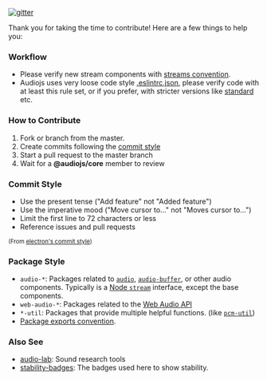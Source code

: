 [![gitter](https://badges.gitter.im/Join%20Chat.svg)](https://gitter.im/audiojs/audio)

Thank you for taking the time to contribute!  Here are a few things to help you:

### Workflow

 - Please verify new stream components with [streams convention](https://github.com/audiojs/contributing/wiki/Streams-convention).
 - Audiojs uses very loose code style [.eslintrc.json](https://github.com/audiojs/contributing/wiki/.eslintrc.json), please verify code with at least this rule set, or if you prefer, with stricter versions like [standard](https://www.npmjs.com/package/standard) etc.

### How to Contribute

 1. Fork or branch from the master.
 2. Create commits following the [commit style](#Commit-Style)
 3. Start a pull request to the master branch
 4. Wait for a **@audiojs/core** member to review

### Commit Style

 - Use the present tense ("Add feature" not "Added feature")
 - Use the imperative mood ("Move cursor to..." not "Moves cursor to...")
 - Limit the first line to 72 characters or less
 - Reference issues and pull requests

<sub>(From [electron's commit style](https://github.com/electron/electron/blob/master/CONTRIBUTING.md))</sub>

### Package Style

 - `audio-*`: Packages related to [`audio`](https://github.com/audiojs/audio), [`audio-buffer`](https://github.com/audiojs/audio-buffer), or other audio components.  Typically is a [Node `stream`](https://nodejs.org/api/stream.html) interface, except the base components.
 - `web-audio-*`: Packages related to the [Web Audio API](https://developer.mozilla.org/en-US/docs/Web/API/Web_Audio_API)
 - `*-util`: Packages that provide multiple helpful functions. (like [`pcm-util`](https://github.com/audiojs/pcm-util))
 - [Package exports convention](https://github.com/audiojs/contributing/wiki/Streams-convention).

### Also See
 - [audio-lab](https://github.com/audio-lab): Sound research tools
 - [stability-badges](https://github.com/orangemug/stability-badges): The badges used here to show stability.
